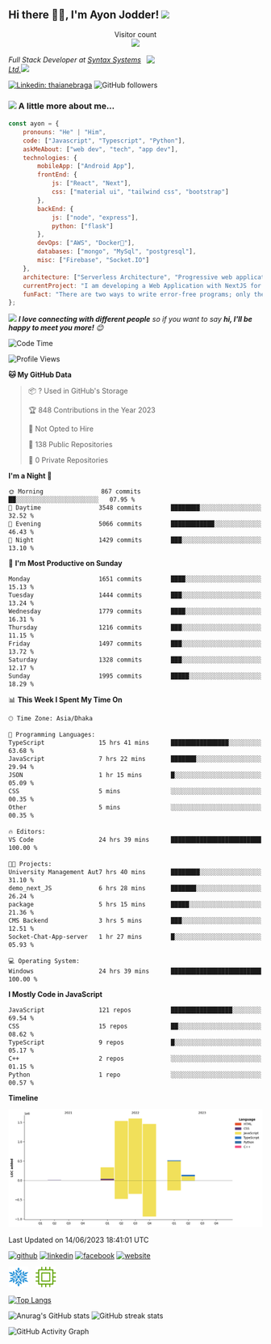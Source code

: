 
<h2>Hi there 👋🏻, I'm Ayon Jodder! <img src="https://media.giphy.com/media/12oufCB0MyZ1Go/giphy.gif" width="50"></h2>

<p align="center"> 
  Visitor count<br>
  <img src="https://profile-counter.glitch.me/AyonJD/count.svg" />
</p>

<img align='right' src="https://media.giphy.com/media/M9gbBd9nbDrOTu1Mqx/giphy.gif" width="230">
<p><em>Full Stack Developer at <a href="#">Syntax Systems Ltd.</a><img src="https://media.giphy.com/media/WUlplcMpOCEmTGBtBW/giphy.gif" width="30"> 
</em></p>

<!-- ![A MERN Stack Developer](https://raw.githubusercontent.com/AyonJD/AyonJD/main/cover.jpg) -->

[![Linkedin: thaianebraga](https://img.shields.io/badge/-ayon-blue?style=flat-square&logo=Linkedin&logoColor=white&link=https://www.linkedin.com/in/ayon-jodder/)](https://www.linkedin.com/in/ayon-jodder/)
![GitHub followers](https://img.shields.io/github/followers/AyonJD?label=Follow&style=social)

### <img src="https://media.giphy.com/media/VgCDAzcKvsR6OM0uWg/giphy.gif" width="50"> A little more about me... 

```javascript
const ayon = {
    pronouns: "He" | "Him",
    code: ["Javascript", "Typescript", "Python"],
    askMeAbout: ["web dev", "tech", "app dev"],
    technologies: {
        mobileApp: ["Android App"],
        frontEnd: {
            js: ["React", "Next"],
            css: ["material ui", "tailwind css", "bootstrap"]
        },
        backEnd: {
            js: ["node", "express"],
            python: ["flask"]
        },
        devOps: ["AWS", "Docker🐳"],
        databases: ["mongo", "MySql", "postgresql"],
        misc: ["Firebase", "Socket.IO"]
    },
    architecture: ["Serverless Architecture", "Progressive web applications", "Single page applications"],
    currentProject: "I am developing a Web Application with NextJS for Syntax Systems Ltd."
    funFact: "There are two ways to write error-free programs; only the third one works"
};
```
<img src="https://media.giphy.com/media/LnQjpWaON8nhr21vNW/giphy.gif" width="60"> <em><b>I love connecting with different people</b> so if you want to say <b>hi, I'll be happy to meet you more!</b> 😊</em>

<!--START_SECTION:waka-->
![Code Time](http://img.shields.io/badge/Code%20Time-182%20hrs%208%20mins-blue)

![Profile Views](http://img.shields.io/badge/Profile%20Views-43-blue)

**🐱 My GitHub Data** 

> 📦 ? Used in GitHub's Storage 
 > 
> 🏆 848 Contributions in the Year 2023
 > 
> 🚫 Not Opted to Hire
 > 
> 📜 138 Public Repositories 
 > 
> 🔑 0 Private Repositories 
 > 
**I'm a Night 🦉** 

```text
🌞 Morning                867 commits         ██░░░░░░░░░░░░░░░░░░░░░░░   07.95 % 
🌆 Daytime                3548 commits        ████████░░░░░░░░░░░░░░░░░   32.52 % 
🌃 Evening                5066 commits        ████████████░░░░░░░░░░░░░   46.43 % 
🌙 Night                  1429 commits        ███░░░░░░░░░░░░░░░░░░░░░░   13.10 % 
```
📅 **I'm Most Productive on Sunday** 

```text
Monday                   1651 commits        ████░░░░░░░░░░░░░░░░░░░░░   15.13 % 
Tuesday                  1444 commits        ███░░░░░░░░░░░░░░░░░░░░░░   13.24 % 
Wednesday                1779 commits        ████░░░░░░░░░░░░░░░░░░░░░   16.31 % 
Thursday                 1216 commits        ███░░░░░░░░░░░░░░░░░░░░░░   11.15 % 
Friday                   1497 commits        ███░░░░░░░░░░░░░░░░░░░░░░   13.72 % 
Saturday                 1328 commits        ███░░░░░░░░░░░░░░░░░░░░░░   12.17 % 
Sunday                   1995 commits        █████░░░░░░░░░░░░░░░░░░░░   18.29 % 
```


📊 **This Week I Spent My Time On** 

```text
🕑︎ Time Zone: Asia/Dhaka

💬 Programming Languages: 
TypeScript               15 hrs 41 mins      ████████████████░░░░░░░░░   63.68 % 
JavaScript               7 hrs 22 mins       ███████░░░░░░░░░░░░░░░░░░   29.94 % 
JSON                     1 hr 15 mins        █░░░░░░░░░░░░░░░░░░░░░░░░   05.09 % 
CSS                      5 mins              ░░░░░░░░░░░░░░░░░░░░░░░░░   00.35 % 
Other                    5 mins              ░░░░░░░░░░░░░░░░░░░░░░░░░   00.35 % 

🔥 Editors: 
VS Code                  24 hrs 39 mins      █████████████████████████   100.00 % 

🐱‍💻 Projects: 
University Management Aut7 hrs 40 mins       ████████░░░░░░░░░░░░░░░░░   31.10 % 
demo_next_JS             6 hrs 28 mins       ███████░░░░░░░░░░░░░░░░░░   26.24 % 
package                  5 hrs 15 mins       █████░░░░░░░░░░░░░░░░░░░░   21.36 % 
CMS Backend              3 hrs 5 mins        ███░░░░░░░░░░░░░░░░░░░░░░   12.51 % 
Socket-Chat-App-server   1 hr 27 mins        █░░░░░░░░░░░░░░░░░░░░░░░░   05.93 % 

💻 Operating System: 
Windows                  24 hrs 39 mins      █████████████████████████   100.00 % 
```

**I Mostly Code in JavaScript** 

```text
JavaScript               121 repos           █████████████████░░░░░░░░   69.54 % 
CSS                      15 repos            ██░░░░░░░░░░░░░░░░░░░░░░░   08.62 % 
TypeScript               9 repos             █░░░░░░░░░░░░░░░░░░░░░░░░   05.17 % 
C++                      2 repos             ░░░░░░░░░░░░░░░░░░░░░░░░░   01.15 % 
Python                   1 repo              ░░░░░░░░░░░░░░░░░░░░░░░░░   00.57 % 
```



**Timeline**

![Lines of Code chart](https://raw.githubusercontent.com/AyonJD/AyonJD/master/assets/bar_graph.png)


 Last Updated on 14/06/2023 18:41:01 UTC
<!--END_SECTION:waka-->


[<img src='https://cdn.jsdelivr.net/npm/simple-icons@3.0.1/icons/github.svg' alt='github' height='40'>](https://github.com/AyonJD)  [<img src='https://cdn.jsdelivr.net/npm/simple-icons@3.0.1/icons/linkedin.svg' alt='linkedin' height='40'>](https://www.linkedin.com/in/ayon-jodder/)  [<img src='https://cdn.jsdelivr.net/npm/simple-icons@3.0.1/icons/facebook.svg' alt='facebook' height='40'>](https://www.facebook.com/ayon.jodder.75)  [<img src='https://cdn.jsdelivr.net/npm/simple-icons@3.0.1/icons/icloud.svg' alt='website' height='40'>](https://ayon-jodder-portfolio.web.app/)  

<a href='https://archiveprogram.github.com/'><img src='https://raw.githubusercontent.com/acervenky/animated-github-badges/master/assets/acbadge.gif' width='40' height='40'></a> <a href='https://docs.github.com/en/developers'><img src='https://raw.githubusercontent.com/acervenky/animated-github-badges/master/assets/devbadge.gif' width='40' height='40'></a> 

[![Top Langs](https://github-readme-stats.vercel.app/api/top-langs/?username=AyonJD&theme=cobalt)](https://github.com/anuraghazra/github-readme-stats)

![Anurag's GitHub stats](https://github-readme-stats.vercel.app/api?username=AyonJD&show_icons=true&theme=cobalt) ![GitHub streak stats](https://github-readme-streak-stats.herokuapp.com/?user=AyonJD&theme=cobalt)  

![GitHub Activity Graph](https://activity-graph.herokuapp.com/graph?username=AyonJD&theme=cobalt)  



